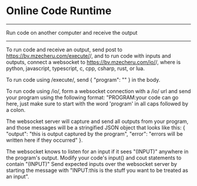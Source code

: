 # Online Code Runtime
---

Run code on another computer and receive the output

---

To run code and receive an output, send post to https://bv.mzecheru.com/execute/<language>/, and to run code with inputs and outputs, connect a websocket to https://bv.mzecheru.com/io/<language>/, where <language> is python, javascript, typescript, c, cpp, csharp, rust, or lua.

To run code using /execute/, send { "program": "" } in the body.

To run code using /io/, form a websocket connection with a /io/ url and send your program using the following format: "PROGRAM:your code can go here, just make sure to start with the word 'program' in all caps followed by a colon.

The websocket server will capture and send all outputs from your program, and those messages will be a stringified JSON object that looks like this: { "output": "this is output captured by the program", "error": "errors will be written here if they occurred" }.

The websocket knows to listen for an input if it sees "(INPUT)" anywhere in the program's output. Modify your code's input() and cout statements to contain "(INPUT)" Send expected inputs over the websocket server by starting the message with "INPUT:this is the stuff you want to be treated as an input".
